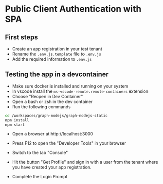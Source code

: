 # Public Client Authentication with SPA

## First steps

- Create an app registration in your test tenant
- Rename the `.env.js.template` file to `.env.js`
- Add the required information to `.env.js`

## Testing the app in a devcontainer

- Make sure docker is installed and running on your system
- In vscode install the `ms-vscode-remote.remote-containers` extension
- Choose "Reopen in Dev Container"
- Open a bash or zsh in the dev container
- Run the following commands

```bash
cd /workspaces/graph-nodejs/graph-nodejs-static
npm install
npm start
```

- Open a browser at http://localhost:3000
- Press F12 to open the "Developer Tools" in your browser
- Switch to the tab "Console"

- Hit the button "Get Profile" and sign in with a user from the tenant where you have created your app registration.
- Complete the Login Prompt